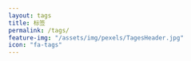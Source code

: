 ```yaml
---
layout: tags
title: 标签
permalink: /tags/
feature-img: "/assets/img/pexels/TagesHeader.jpg"
icon: "fa-tags"
---
```


